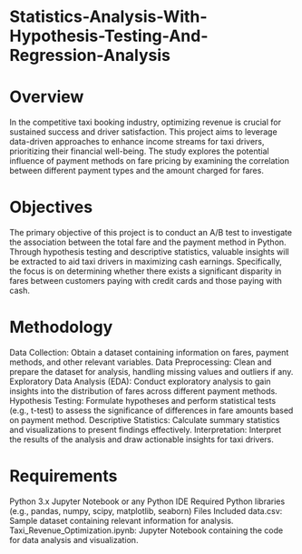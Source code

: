 # Statistics-Analysis-With-Hypothesis-Testing-And-Regression-Analysis
# Overview
In the competitive taxi booking industry, optimizing revenue is crucial for sustained success and driver satisfaction. This project aims to leverage data-driven approaches to enhance income streams for taxi drivers, prioritizing their financial well-being. The study explores the potential influence of payment methods on fare pricing by examining the correlation between different payment types and the amount charged for fares.

# Objectives
The primary objective of this project is to conduct an A/B test to investigate the association between the total fare and the payment method in Python. Through hypothesis testing and descriptive statistics, valuable insights will be extracted to aid taxi drivers in maximizing cash earnings. Specifically, the focus is on determining whether there exists a significant disparity in fares between customers paying with credit cards and those paying with cash.

# Methodology
Data Collection: Obtain a dataset containing information on fares, payment methods, and other relevant variables.
Data Preprocessing: Clean and prepare the dataset for analysis, handling missing values and outliers if any.
Exploratory Data Analysis (EDA): Conduct exploratory analysis to gain insights into the distribution of fares across different payment methods.
Hypothesis Testing: Formulate hypotheses and perform statistical tests (e.g., t-test) to assess the significance of differences in fare amounts based on payment method.
Descriptive Statistics: Calculate summary statistics and visualizations to present findings effectively.
Interpretation: Interpret the results of the analysis and draw actionable insights for taxi drivers.
# Requirements
Python 3.x
Jupyter Notebook or any Python IDE
Required Python libraries (e.g., pandas, numpy, scipy, matplotlib, seaborn)
Files Included
data.csv: Sample dataset containing relevant information for analysis.
Taxi_Revenue_Optimization.ipynb: Jupyter Notebook containing the code for data analysis and visualization.
